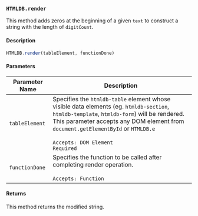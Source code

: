### `HTMLDB.render`

This method adds zeros at the beginning of a given `text` to construct a string with the length of `digitCount`.

#### Description

```javascript
HTMLDB.render(tableElement, functionDone)
```

#### Parameters

| Parameter Name             | Description                               |
| -------------------------- | ----------------------------------------- |
| `tableElement` | Specifies the `htmldb-table` element whose visible data elements (eg. `htmldb-section`, `htmldb-template`, `htmldb-form`) will be rendered. This parameter accepts any DOM element from `document.getElementById` or `HTMLDB.e`<br><br>`Accepts: DOM Element`<br>`Required` |
| `functionDone` | Specifies the function to be called after completing render operation.<br><br>`Accepts: Function` |

#### Returns

This method returns the modified string.
